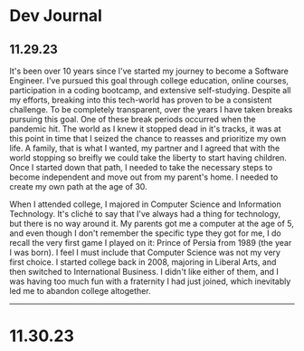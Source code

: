 # Dev Journal

## 11.29.23

It's been over 10 years since I've started my journey to become a Software Engineer. I've pursued this goal through college education, online courses, participation in a coding bootcamp, and extensive self-studying. Despite all my efforts, breaking into this tech-world has proven to be a consistent challenge. To be completely transparent, over the years I have taken breaks pursuing this goal. One of these break periods occurred when the pandemic hit. The world as I knew it stopped dead in it's tracks, it was at this point in time that I seized the chance to reasses and prioritize my own life. A family, that is what I wanted, my partner and I agreed that with the world stopping so breifly we could take the liberty to start having children. Once I started down that path, I needed to take the necessary steps to become independent and move out from my parent's home. I needed to create my own path at the age of 30.

When I attended college, I majored in Computer Science and Information Technology. It's cliché to say that I've always had a thing for technology, but there is no way around it. My parents got me a computer at the age of 5, and even though I don't remember the specific type they got for me, I do recall the very first game I played on it: Prince of Persia from 1989 (the year I was born). I feel I must include that Computer Science was not my very first choice. I started college back in 2008, majoring in Liberal Arts, and then switched to International Business. I didn't like either of them, and I was having too much fun with a fraternity I had just joined, which inevitably led me to abandon college altogether.

---

# 11.30.23
